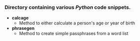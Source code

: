 ### Directory containing various *Python* code snippets.

*   **calcage**
    *   Method to either calculate a person's age or year of birth
*   **phrasegen**
    *   Method to create simple passphrases from a word list